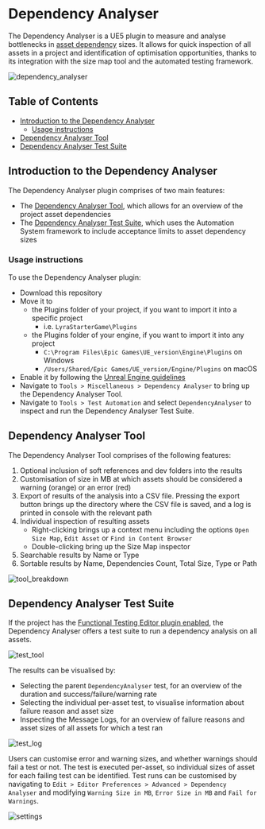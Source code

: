 # Dependency Analyser
The Dependency Analyser is a UE5 plugin to measure and analyse bottlenecks in [asset dependency](https://docs.unrealengine.com/5.3/en-US/referencing-assets-in-unreal-engine/) sizes. It allows for quick inspection of all assets in a project and identification of optimisation opportunities, thanks to its integration with the size map tool and the automated testing framework.

![dependency_analyser](https://github.com/YAGER-Development/YDependencyAnalyser/assets/17513294/c799d3d2-dbc4-4a32-8d90-6175635345da)

## Table of Contents
- [Introduction to the Dependency Analyser](#introduction-to-the-dependency-analyser)
  - [Usage instructions](#usage-instructions)
- [Dependency Analyser Tool](#dependency-analyser-tool)
- [Dependency Analyser Test Suite](#dependency-analyser-test-suite)

## Introduction to the Dependency Analyser
The Dependency Analyser plugin comprises of two main features:
* The [Dependency Analyser Tool](#dependency-analyser-tool), which allows for an overview of the project asset dependencies
* The [Dependency Analyser Test Suite](#dependency-analyser-test-suite), which uses the Automation System framework to include acceptance limits to asset dependency sizes

### Usage instructions
To use the Dependency Analyser plugin:
* Download this repository
* Move it to
  * the Plugins folder of your project, if you want to import it into a specific project
    * i.e. `LyraStarterGame\Plugins`
  * the Plugins folder of your engine, if you want to import it into any project
    * `C:\Program Files\Epic Games\UE_version\Engine\Plugins` on Windows
    * `/Users/Shared/Epic Games/UE_version/Engine/Plugins` on macOS
* Enable it by following the [Unreal Engine guidelines](https://docs.unrealengine.com/5.0/en-US/working-with-plugins-in-unreal-engine/)
* Navigate to `Tools > Miscellaneous > Dependency Analyser` to bring up the Dependency Analyser Tool.
* Navigate to `Tools > Test Automation` and select `DependencyAnalyser` to inspect and run the Dependency Analyser Test Suite.

## Dependency Analyser Tool
The Dependency Analyser Tool comprises of the following features:
1. Optional inclusion of soft references and dev folders into the results
2. Customisation of size in MB at which assets should be considered a warning (orange) or an error (red)
3. Export of results of the analysis into a CSV file. Pressing the export button brings up the directory where the CSV file is saved, and a log is printed in console with the relevant path
4. Individual inspection of resulting assets
   * Right-clicking brings up a context menu including the options `Open Size Map`, `Edit Asset` or `Find in Content Browser`
   * Double-clicking bring up the Size Map inspector
5. Searchable results by Name or Type
6. Sortable results by Name, Dependencies Count, Total Size, Type or Path

![tool_breakdown](https://github.com/YAGER-Development/YDependencyAnalyser/assets/17513294/9878555a-1d8c-406d-aa03-3e4b4bf9c598)

## Dependency Analyser Test Suite
If the project has the [Functional Testing Editor plugin enabled](https://docs.unrealengine.com/5.3/en-US/automation-system-in-unreal-engine/#automationtestsmovedtoplugins), the Dependency Analyser offers a test suite to run a dependency analysis on all assets.

![test_tool](https://github.com/YAGER-Development/YDependencyAnalyser/assets/17513294/fb48a324-5462-45c5-8589-c5f9ebaf4c7d)

The results can be visualised by:
* Selecting the parent `DependencyAnalyser` test, for an overview of the duration and success/failure/warning rate
* Selecting the individual per-asset test, to visualise information about failure reason and asset size
* Inspecting the Message Logs, for an overview of failure reasons and asset sizes of all assets for which a test ran

![test_log](https://github.com/YAGER-Development/YDependencyAnalyser/assets/17513294/8e40af64-bcc3-427c-b47e-e2aab4d79d95)

Users can customise error and warning sizes, and whether warnings should fail a test or not. The test is executed per-asset, so individual sizes of asset for each failing test can be identified. Test runs can be customised by navigating to `Edit > Editor Preferences > Advanced > Dependency Analyser` and modifying `Warning Size in MB`, `Error Size in MB` and `Fail for Warnings`.

![settings](https://github.com/YAGER-Development/YDependencyAnalyser/assets/17513294/4a1aa30b-c6fb-4aa7-855a-72f85de32b74)
